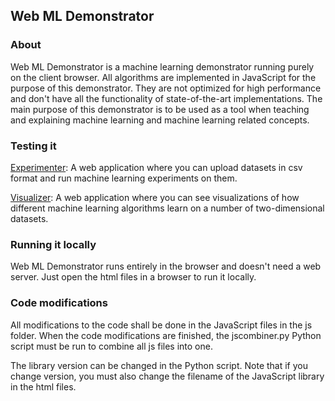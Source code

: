 ## Web ML Demonstrator

### About
Web ML Demonstrator is a machine learning demonstrator running purely on the client browser. All algorithms are implemented in JavaScript for the purpose of this demonstrator. They are not optimized for high performance and don't have all the functionality of state-of-the-art implementations. The main purpose of this demonstrator is to be used as a tool when teaching and explaining machine learning and machine learning related concepts. 

### Testing it

[Experimenter](http://aiguy.org/webml/experimenter.html): A web application where you can upload datasets in csv format and run machine learning experiments on them.

[Visualizer](http://aiguy.org/webml/index.html): A web application where you can see visualizations of how different machine learning algorithms learn on a number of two-dimensional datasets.

### Running it locally
Web ML Demonstrator runs entirely in the browser and doesn't need a web server. Just open the html files in a browser to run it locally.

### Code modifications
All modifications to the code shall be done in the JavaScript files in the js folder. When the code modifications are finished, the jscombiner.py Python script must be run to combine all js files into one. 

The library version can be changed in the Python script. Note that if you change version, you must also change the filename of the JavaScript library in the html files.
